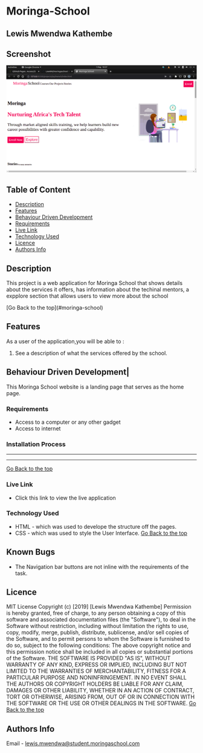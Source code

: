 # Moringa-School
 ## Lewis Mwendwa Kathembe
## Screenshot
 ![image](./assets/images/screenshot.png)
 ## Table of Content
 - [Description](#description)
 - [Features](#features)
 - [Behaviour Driven Development](#Behaviour-Driven-Development)
 - [Requirements](#requirements)
 - [Live Link](#Live-Link)
 - [Technology  Used](#technology-Used)
 - [Licence](#licence)
 - [Authors Info](#Authors-Info)
 ## Description
 <p>This project is a web application for Moringa School that shows details about the services it offers, has information about the techinal mentors, a expplore section that allows users to view more about the school</p>
[Go Back to the top](#moringa-school)

## Features
As a user of the application,you will be able to :
1. See a description of what the services offered by the school.

## Behaviour Driven Development|
This Moringa School website is a landing page that serves as the home page.
 ###  Requirements
 * Access to  a computer or any other gadget
 * Access to internet
 ### Installation Process
 ****

 ****
 [Go Back to the top](#moringa-school)
### Live Link
- Click this link to view the live application 
### Technology  Used
* HTML - which was used to develope the structure off the pages.
* CSS - which was used to style the User Interface.
[Go Back to the top](#moringa-school)
## Known Bugs
* The Navigation bar buttons are not inline with the requirements of the task.
## Licence
MIT License
Copyright (c) [2019] [Lewis Mwendwa Kathembe]
Permission is hereby granted, free of charge, to any person obtaining a copy
of this software and associated documentation files (the "Software"), to deal
in the Software without restriction, including without limitation the rights
to use, copy, modify, merge, publish, distribute, sublicense, and/or sell
copies of the Software, and to permit persons to whom the Software is
furnished to do so, subject to the following conditions:
The above copyright notice and this permission notice shall be included in all
copies or substantial portions of the Software.
THE SOFTWARE IS PROVIDED "AS IS", WITHOUT WARRANTY OF ANY KIND, EXPRESS OR
IMPLIED, INCLUDING BUT NOT LIMITED TO THE WARRANTIES OF MERCHANTABILITY,
FITNESS FOR A PARTICULAR PURPOSE AND NONINFRINGEMENT. IN NO EVENT SHALL THE
AUTHORS OR COPYRIGHT HOLDERS BE LIABLE FOR ANY CLAIM, DAMAGES OR OTHER
LIABILITY, WHETHER IN AN ACTION OF CONTRACT, TORT OR OTHERWISE, ARISING FROM,
OUT OF OR IN CONNECTION WITH THE SOFTWARE OR THE USE OR OTHER DEALINGS IN THE
SOFTWARE.
[Go Back to the top](#moringa-school)
## Authors Info
Email - lewis.mwendwa@student.moringaschool.com
